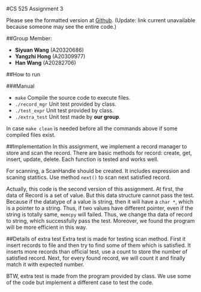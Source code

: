 #CS 525 Assignment 3

Please see the formatted version at [Github](https://github.com/MayLava/donkamaDB/tree/master/assign3). (Update: link current unavailable because someone may see the entire code.)

##Group Member:
- **Siyuan Wang** (A20320686)
- **Yangzhi Hong** (A20309977)
- **Han Wang** (A20282706)

##How to run

###Manual
- `make` Compile the source code to execute files.
- `./record_mgr` Unit test provided by class.
- `./test_expr` Unit test provided by class.
- `./extra_test` Unit test made by **our group**.

In case `make clean` is needed before all the commands above if some compiled files exist.

##Implementation
In this assignment, we implement a record manager to store and scan the record.
There are basic methods for record: create, get, insert, update, delete. Each function is tested and works well.

For scanning, a ScanHandle should be created. It includes expression and scaning statitics. Use method `next()` to scan next satisfied record.

Actually, this code is the second version of this assignment.
At first, the data of Record is a set of value. But this data structure cannot pass the test. Because if the datatype of a value is string, then it will have a `char *`, which is a pointer to a string. Thus, if two values have different pointer, even if the string is totally same, `memcpy` will failed.
Thus, we change tha data of record to string, which successfully pass the test. Moreover, we found the program will be more efficient in this way.

##Details of extra test
Extra test is made for testing scan method. First it insert records to file and then try to find some of them which is satisfied. It inserts more records than official test, use a count to store the number of satisfied record. Next, for every found record, we will count it and finally match it with expected number.

BTW, extra test is made from the program provided by class. We use some of the code but implement a different case to test the code.
